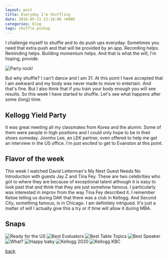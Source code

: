 ```yaml
---
layout: post
title: Everyday I'm Shuffling
date: 2018-05-11 13:18:00 +0900
categories: blog
tags: shuffle pushup
---
```


I challenge myself to shuffle and to do push ups everyday. Sometimes you need that extra push and that will be provided by an app. Recording helps. Reminding helps. Building momentum helps. And that is what the will, I'm hoping, provide.

![](/assets/img/20180512-shuffle.gif "Party rock!")

But why shuffle? I can't dance and I am 31. At this point I have accepted that I am awkward and my body was never made to move to entertain. And that's fine. But I also think that if you train your body enough you will see results. So this week I have started to shuffle. Let's see what happens after some (long) time.

## Kellogg Yield Party

It was great meeting all my classmates from Korea and the alumni. Some of them were people in high positions and I could only hope to be in their shoes someday. Joonho Lee, an LEK partner, even offered to help me get an interview in the US office. I'm just excited to get to Evanston at this point.

## Flavor of the week

This week I watched David Letterman's My Next Guest Needs No Introduction with guests Jay Z and Tina Fey. These are two celebrities who got to where they are because of exceptional talent although it is easy to look past that and think that they are just somehow famous. I particularly was interested in improv from the way Tina Fey described it. I remember Kelsie telling us during DAK that there was a club in Kellogg. And Second City, something famous, is in Chicago. I am definitely intrigued. It's just a matter of will I actually give this a try or if time will allow it during MBA.

## Snaps

![](/assets/img/20180511-visashots.jpg "Ready for the US")
![](/assets/img/20180510-tm1.jpg "Best Evaluators")
![](/assets/img/20180510-tm2.jpg "Best Table Topics")
![](/assets/img/20180510-tm3.jpg "Best Speaker")
![](/assets/img/20180509-sean.jpg "What?")
![](/assets/img/20180512-babypants.jpg "Happy baby")
![](/assets/img/20180512-kellogg20.jpg "Kellogg 2020")
![](/assets/img/20180512-kbc.jpg "Kellogg KBC")

[back](/blog)
